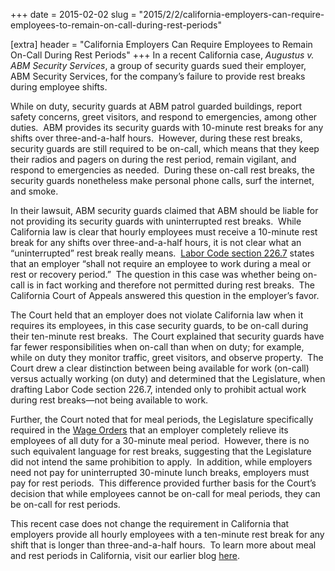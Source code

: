 +++
date = 2015-02-02
slug = "2015/2/2/california-employers-can-require-employees-to-remain-on-call-during-rest-periods"

[extra]
header = "California Employers Can Require Employees to Remain On-Call During Rest Periods"
+++
In a recent California case, _Augustus v. ABM Security Services_, a group of security guards sued their employer, ABM Security Services, for the company’s failure to provide rest breaks during employee shifts. 

While on duty, security guards at ABM patrol guarded buildings, report safety concerns, greet visitors, and respond to emergencies, among other duties.  ABM provides its security guards with 10-minute rest breaks for any shifts over three-and-a-half hours.  However, during these rest breaks, security guards are still required to be on-call, which means that they keep their radios and pagers on during the rest period, remain vigilant, and respond to emergencies as needed.  During these on-call rest breaks, the security guards nonetheless make personal phone calls, surf the internet, and smoke.

In their lawsuit, ABM security guards claimed that ABM should be liable for not providing its security guards with uninterrupted rest breaks.  While California law is clear that hourly employees must receive a 10-minute rest break for any shifts over three-and-a-half hours, it is not clear what an “uninterrupted” rest break really means.  [Labor Code section 226.7](https://leginfo.legislature.ca.gov/faces/codes_displaySection.xhtml?lawCode=LAB&amp;sectionNum=226.7.) states that an employer “shall not require an employee to work during a meal or rest or recovery period.”  The question in this case was whether being on-call is in fact working and therefore not permitted during rest breaks.  The California Court of Appeals answered this question in the employer’s favor.

The Court held that an employer does not violate California law when it requires its employees, in this case security guards, to be on-call during their ten-minute rest breaks.  The Court explained that security guards have far fewer responsibilities when on-call than when on duty; for example, while on duty they monitor traffic, greet visitors, and observe property.  The Court drew a clear distinction between being available for work (on-call) versus actually working (on duty) and determined that the Legislature, when drafting Labor Code section 226.7, intended only to prohibit actual work during rest breaks—not being available to work.

Further, the Court noted that for meal periods, the Legislature specifically required in the [Wage Orders](https://www.dir.ca.gov/iwc/wageorderindustries.htm) that an employer completely relieve its employees of all duty for a 30-minute meal period.  However, there is no such equivalent language for rest breaks, suggesting that the Legislature did not intend the same prohibition to apply.  In addition, while employers need not pay for uninterrupted 30-minute lunch breaks, employers must pay for rest periods.  This difference provided further basis for the Court’s decision that while employees cannot be on-call for meal periods, they can be on-call for rest periods.

This recent case does not change the requirement in California that employers provide all hourly employees with a ten-minute rest break for any shift that is longer than three-and-a-half hours.  To learn more about meal and rest periods in California, visit our earlier blog [here](/blog/2014/10/6/california-employment-law-faqs-rest-breaks-and-meal-periods).


